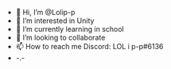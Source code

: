 - 👋 Hi, I’m @Lolip-p
- 👀 I’m interested in Unity
- 🌱 I’m currently learning in school
- 💞️ I’m looking to collaborate
- 📫 How to reach me Discord: LOL i p-p#6136
- -.-

<!---
Lolip-p/Lolip-p is a ✨ special ✨ repository because its `README.md` (this file) appears on your GitHub profile.
You can click the Preview link to take a look at your changes.
--->
